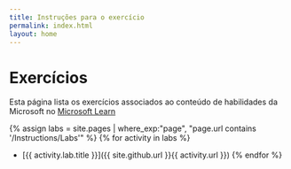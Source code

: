 ```yaml
---
title: Instruções para o exercício
permalink: index.html
layout: home
---
```


# Exercícios

Esta página lista os exercícios associados ao conteúdo de habilidades da Microsoft no [Microsoft Learn](https://learn.microsoft.com)

{% assign labs = site.pages | where_exp:"page", "page.url contains '/Instructions/Labs'" %} {% for activity in labs  %}
- [{{ activity.lab.title }}]({{ site.github.url }}{{ activity.url }}) {% endfor %}

